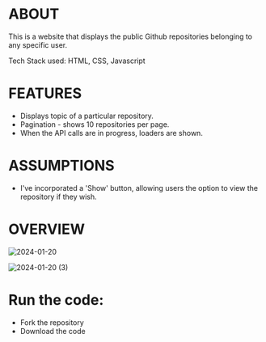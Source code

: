 # ABOUT
This is a website that displays the public Github repositories belonging to any specific user. 

Tech Stack used: HTML, CSS, Javascript

# FEATURES
- Displays topic of a particular repository.
- Pagination - shows 10 repositories per page.
- When the API calls are in progress, loaders are shown.

# ASSUMPTIONS
- I've incorporated a 'Show' button, allowing users the option to view the repository if they wish.

# OVERVIEW
![2024-01-20](https://github.com/Moumita2002/github-repo/assets/102172188/93cfeedf-f023-4346-a008-fbe9f8d10d6f)

![2024-01-20 (3)](https://github.com/Moumita2002/github-repo/assets/102172188/56cd28bb-a2f1-4d44-84d9-4abfadaffa8b)

# Run the code: 
- Fork the repository
- Download the code 

